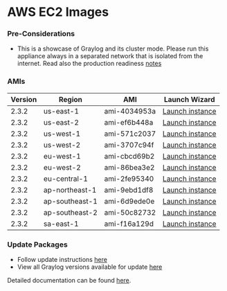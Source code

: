 AWS EC2 Images
==============

### Pre-Considerations

  * This is a showcase of Graylog and its cluster mode. Please run this appliance always in a separated network that is isolated from the internet.
    Read also the production readiness [notes](http://docs.graylog.org/en/latest/pages/installation/virtual_machine_appliances.html#production-readiness)

### AMIs

| Version | Region | AMI | Launch Wizard |
|---------|--------|-----|-------------|
| 2.3.2  | us-east-1 | ami-4034953a | [Launch instance](https://console.aws.amazon.com/ec2/v2/home?region=us-east-1#LaunchInstanceWizard:ami=ami-4034953a) |
| 2.3.2  | us-east-2 | ami-ef6b448a | [Launch instance](https://console.aws.amazon.com/ec2/v2/home?region=us-east-2#LaunchInstanceWizard:ami=ami-ef6b448a) |
| 2.3.2  | us-west-1 | ami-571c2037 | [Launch instance](https://console.aws.amazon.com/ec2/v2/home?region=us-west-1#LaunchInstanceWizard:ami=ami-571c2037) |
| 2.3.2  | us-west-2 | ami-3707c94f | [Launch instance](https://console.aws.amazon.com/ec2/v2/home?region=us-west-2#LaunchInstanceWizard:ami=ami-3707c94f) |
| 2.3.2  | eu-west-1 | ami-cbcd69b2 | [Launch instance](https://console.aws.amazon.com/ec2/v2/home?region=eu-west-1#LaunchInstanceWizard:ami=ami-cbcd69b2) |
| 2.3.2  | eu-west-2 | ami-86bea3e2 | [Launch instance](https://console.aws.amazon.com/ec2/v2/home?region=eu-west-1#LaunchInstanceWizard:ami=ami-86bea3e2) |
| 2.3.2  | eu-central-1 | ami-2fe95340 | [Launch instance](https://console.aws.amazon.com/ec2/v2/home?region=eu-central-1#LaunchInstanceWizard:ami=ami-2fe95340) |
| 2.3.2  | ap-northeast-1 | ami-9ebd1df8 | [Launch instance](https://console.aws.amazon.com/ec2/v2/home?region=ap-northeast-1#LaunchInstanceWizard:ami=ami-9ebd1df8) |
| 2.3.2  | ap-southeast-1 | ami-6d9ede0e | [Launch instance](https://console.aws.amazon.com/ec2/v2/home?region=ap-southeast-1#LaunchInstanceWizard:ami=ami-6d9ede0e) |
| 2.3.2  | ap-southeast-2 | ami-50c82732 | [Launch instance](https://console.aws.amazon.com/ec2/v2/home?region=ap-southeast-2#LaunchInstanceWizard:ami=ami-50c82732) |
| 2.3.2  | sa-east-1 | ami-f16a129d | [Launch instance](https://console.aws.amazon.com/ec2/v2/home?region=sa-east-1#LaunchInstanceWizard:ami=ami-f16a129d) |

### Update Packages

  * Follow update instructions [here](http://docs.graylog.org/en/2.2/pages/installation/graylog_ctl.html#upgrade-graylog)
  * View all Graylog versions available for update [here](https://packages.graylog2.org/appliances/ubuntu)

Detailed documentation can be found [here](http://docs.graylog.org/en/latest/pages/installation/aws.html).
